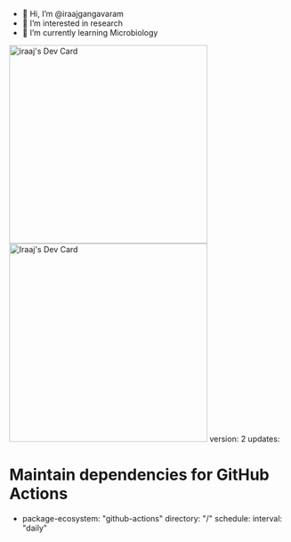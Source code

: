 - 👋 Hi, I’m @iraajgangavaram
- 👀 I’m interested in research
 - 🌱 I’m currently learning Microbiology
<!---
iraajgangavaram/iraajgangavaram is a ✨ special ✨ repository because its `README.md` (this file) appears on your GitHub profile.
You can click the Preview link to take a look at your changes.
--->
<a href="https://app.daily.dev/iraaj"><img src="https://api.daily.dev/devcards/v2/Vmp5UfskxQ5rSl102Ntaz.png?r=odl" width="356" alt="iraaj's Dev Card"/></a>
<a href="https://app.daily.dev/iraajgangavaram"><img src="./devcard.png" width="356" alt="Iraaj's Dev Card"/></a>
version: 2
updates:
  # Maintain dependencies for GitHub Actions
  - package-ecosystem: "github-actions"
    directory: "/"
    schedule:
      interval: "daily"

